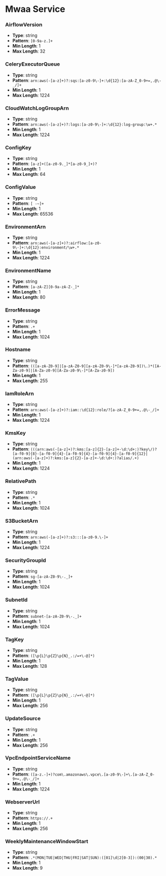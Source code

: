 # Mwaa Service

### AirflowVersion
- **Type**: string
- **Pattern**: `[0-9a-z.]+`
- **Min Length**: 1
- **Max Length**: 32

### CeleryExecutorQueue
- **Type**: string
- **Pattern**: `arn:aws(-[a-z]+)?:sqs:[a-z0-9\-]+:\d{12}:[a-zA-Z_0-9+=,.@\-_/]+`
- **Min Length**: 1
- **Max Length**: 1224

### CloudWatchLogGroupArn
- **Type**: string
- **Pattern**: `arn:aws(-[a-z]+)?:logs:[a-z0-9\-]+:\d{12}:log-group:\w+.*`
- **Min Length**: 1
- **Max Length**: 1224

### ConfigKey
- **Type**: string
- **Pattern**: `[a-z]+([a-z0-9._]*[a-z0-9_]+)?`
- **Min Length**: 1
- **Max Length**: 64

### ConfigValue
- **Type**: string
- **Pattern**: `[ -~]+`
- **Min Length**: 1
- **Max Length**: 65536

### EnvironmentArn
- **Type**: string
- **Pattern**: `arn:aws(-[a-z]+)?:airflow:[a-z0-9\-]+:\d{12}:environment/\w+.*`
- **Min Length**: 1
- **Max Length**: 1224

### EnvironmentName
- **Type**: string
- **Pattern**: `[a-zA-Z][0-9a-zA-Z-_]*`
- **Min Length**: 1
- **Max Length**: 80

### ErrorMessage
- **Type**: string
- **Pattern**: `.+`
- **Min Length**: 1
- **Max Length**: 1024

### Hostname
- **Type**: string
- **Pattern**: `(([a-zA-Z0-9]|[a-zA-Z0-9][a-zA-Z0-9\-]*[a-zA-Z0-9])\.)*([A-Za-z0-9]|[A-Za-z0-9][A-Za-z0-9\-]*[A-Za-z0-9])`
- **Min Length**: 1
- **Max Length**: 255

### IamRoleArn
- **Type**: string
- **Pattern**: `arn:aws(-[a-z]+)?:iam::\d{12}:role/?[a-zA-Z_0-9+=,.@\-_/]+`
- **Min Length**: 1
- **Max Length**: 1224

### KmsKey
- **Type**: string
- **Pattern**: `(((arn:aws(-[a-z]+)?:kms:[a-z]{2}-[a-z]+-\d:\d+:)?key\/)?[a-f0-9]{8}-[a-f0-9]{4}-[a-f0-9]{4}-[a-f0-9]{4}-[a-f0-9]{12}|(arn:aws(-[a-z]+)?:kms:[a-z]{2}-[a-z]+-\d:\d+:)?alias/.+)`
- **Min Length**: 1
- **Max Length**: 1224

### RelativePath
- **Type**: string
- **Pattern**: `.*`
- **Min Length**: 1
- **Max Length**: 1024

### S3BucketArn
- **Type**: string
- **Pattern**: `arn:aws(-[a-z]+)?:s3:::[a-z0-9.\-]+`
- **Min Length**: 1
- **Max Length**: 1224

### SecurityGroupId
- **Type**: string
- **Pattern**: `sg-[a-zA-Z0-9\-._]+`
- **Min Length**: 1
- **Max Length**: 1024

### SubnetId
- **Type**: string
- **Pattern**: `subnet-[a-zA-Z0-9\-._]+`
- **Min Length**: 1
- **Max Length**: 1024

### TagKey
- **Type**: string
- **Pattern**: `([\p{L}\p{Z}\p{N}_.:/=+\-@]*)`
- **Min Length**: 1
- **Max Length**: 128

### TagValue
- **Type**: string
- **Pattern**: `([\p{L}\p{Z}\p{N}_.:/=+\-@]*)`
- **Min Length**: 1
- **Max Length**: 256

### UpdateSource
- **Type**: string
- **Pattern**: `.+`
- **Min Length**: 1
- **Max Length**: 256

### VpcEndpointServiceName
- **Type**: string
- **Pattern**: `([a-z.-]+)?com\.amazonaws\.vpce\.[a-z0-9\-]+\.[a-zA-Z_0-9+=,.@\-_/]+`
- **Min Length**: 1
- **Max Length**: 1224

### WebserverUrl
- **Type**: string
- **Pattern**: `https://.+`
- **Min Length**: 1
- **Max Length**: 256

### WeeklyMaintenanceWindowStart
- **Type**: string
- **Pattern**: `.*(MON|TUE|WED|THU|FRI|SAT|SUN):([01]\d|2[0-3]):(00|30).*`
- **Min Length**: 1
- **Max Length**: 9

